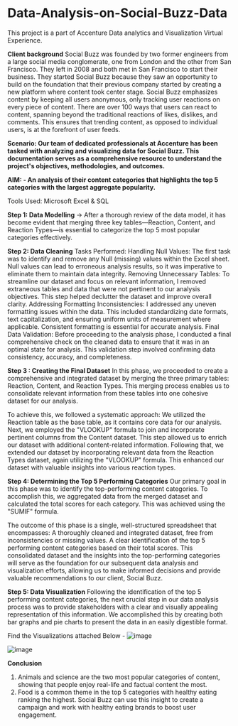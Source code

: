 # Data-Analysis-on-Social-Buzz-Data
This project is a part of Accenture Data analytics and Visualization Virtual Experience.

**Client background**
Social Buzz was founded by two former engineers from a large social media conglomerate, one from London and the other from San Francisco. They left in 2008 and both met in San Francisco to start their business. They started Social Buzz because they saw an opportunity to build on the foundation that their previous company started by creating a new platform where content took center stage. Social Buzz emphasizes content by keeping all users anonymous, only tracking user reactions on every piece of content. There are over 100 ways that users can react to content, spanning beyond the traditional reactions of likes, dislikes, and comments. This ensures that trending content, as opposed to individual users, is at the forefront of user feeds.

**Scenario: Our team of dedicated professionals at Accenture has been tasked with analyzing and visualizing data for Social Buzz. This documentation serves as a comprehensive resource to understand the project's objectives, methodologies, and outcomes.**

**AIM: - An analysis of their content categories that highlights the top 5 categories with the largest aggregate popularity.**

Tools Used: Microsoft Excel & SQL

**Step 1: Data Modelling**
-> After a thorough review of the data model, it has become evident that merging three key tables—Reaction, Content, and Reaction Types—is essential to categorize the top 5 most popular categories effectively.

**Step 2: Data Cleaning**
Tasks Performed:
Handling Null Values: The first task was to identify and remove any Null (missing) values within the Excel sheet. Null values can lead to erroneous analysis results, so it was imperative to eliminate them to maintain data integrity.
Removing Unnecessary Tables: To streamline our dataset and focus on relevant information, I removed extraneous tables and data that were not pertinent to our analysis objectives. This step helped declutter the dataset and improve overall clarity.
Addressing Formatting Inconsistencies: I addressed any uneven formatting issues within the data. This included standardizing date formats, text capitalization, and ensuring uniform units of measurement where applicable. Consistent formatting is essential for accurate analysis.
Final Data Validation: Before proceeding to the analysis phase, I conducted a final comprehensive check on the cleaned data to ensure that it was in an optimal state for analysis. This validation step involved confirming data consistency, accuracy, and completeness.

**Step 3 : Creating the Final Dataset**
In this phase, we proceeded to create a comprehensive and integrated dataset by merging the three primary tables: Reaction, Content, and Reaction Types. This merging process enables us to consolidate relevant information from these tables into one cohesive dataset for our analysis.

To achieve this, we followed a systematic approach:
We utilized the Reaction table as the base table, as it contains core data for our analysis.
Next, we employed the "VLOOKUP" formula to join and incorporate pertinent columns from the Content dataset. This step allowed us to enrich our dataset with additional content-related information.
Following that, we extended our dataset by incorporating relevant data from the Reaction Types dataset, again utilizing the "VLOOKUP" formula. This enhanced our dataset with valuable insights into various reaction types.

**Step 4: Determining the Top 5 Performing Categories**
Our primary goal in this phase was to identify the top-performing content categories. To accomplish this, we aggregated data from the merged dataset and calculated the total scores for each category. This was achieved using the "SUMIF" formula.

The outcome of this phase is a single, well-structured spreadsheet that encompasses:
A thoroughly cleaned and integrated dataset, free from inconsistencies or missing values.
A clear identification of the top 5 performing content categories based on their total scores.
This consolidated dataset and the insights into the top-performing categories will serve as the foundation for our subsequent data analysis and visualization efforts, allowing us to make informed decisions and provide valuable recommendations to our client, Social Buzz.

**Step 5: Data Visualization**
Following the identification of the top 5 performing content categories, the next crucial step in our data analysis process was to provide stakeholders with a clear and visually appealing representation of this information. We accomplished this by creating both bar graphs and pie charts to present the data in an easily digestible format.

Find the Visualizations attached Below -
![image](https://github.com/Aashritha-Venepally/Data-Analysis-on-Social-Buzz-Data/assets/164206507/b07a2761-096d-4280-8328-cfd4e1863d13)


![image](https://github.com/Aashritha-Venepally/Data-Analysis-on-Social-Buzz-Data/assets/164206507/f66321c3-6aee-4594-95d1-e6d4dac52dab)

**Conclusion**
1. Animals and science are the two most popular categories of content, showing that people enjoy real-life and factual content the most.
2. Food is a common theme in the top 5 categories with healthy eating ranking the highest. Social Buzz can use this insight to create a campaign and work with healthy eating brands to boost user engagement.
